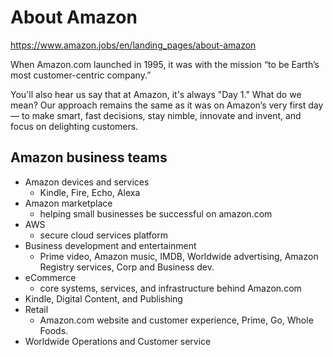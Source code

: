 # About Amazon
https://www.amazon.jobs/en/landing_pages/about-amazon


When Amazon.com launched in 1995, it was with the mission “to be Earth’s most customer-centric company.”

You'll also hear us say that at Amazon, it's always "Day 1." What do we mean? Our approach remains the same as it was on Amazon’s very first day — to make smart, fast decisions, stay nimble, innovate and invent, and focus on delighting customers.

## Amazon business teams
* Amazon devices and services
    * Kindle, Fire, Echo, Alexa
* Amazon marketplace
    * helping small businesses be successful on amazon.com
* AWS
    * secure cloud services platform
* Business development and entertainment
    * Prime video, Amazon music, IMDB, Worldwide advertising, Amazon Registry services, Corp and Business dev.
* eCommerce
    * core systems, services, and infrastructure behind Amazon.com
* Kindle, Digital Content, and Publishing
* Retail
    * Amazon.com website and customer experience, Prime, Go, Whole Foods.
* Worldwide Operations and Customer service



